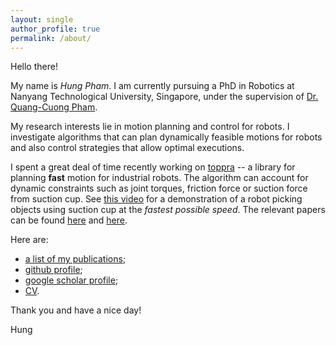 ```yaml
---
layout: single
author_profile: true
permalink: /about/
---
```


Hello there!

My name is *Hung Pham*. I am currently pursuing a PhD in Robotics at
Nanyang Technological University, Singapore, under the supervision of
[Dr. Quang-Cuong Pham][1].

My research interests lie in motion planning and control for robots. I
investigate algorithms that can plan dynamically feasible motions for
robots and also control strategies that allow optimal executions.

I spent a great deal of time recently working on
[toppra](https://github.com/hungpham2511/toppra) -- a library for
planning **fast** motion for industrial robots. The algorithm can
account for dynamic constraints such as joint torques, friction force
or suction force from suction cup. See [this
video](https://www.youtube.com/watch?v=b9H-zOYWLbY) for a
demonstration of a robot picking objects using suction cup at the
*fastest possible speed*. The relevant papers can be found [here][5]
and [here](https://arxiv.org/abs/1809.03151).

Here are:
- [a list of my publications](/research);
- [github profile](https://github.com/hungpham2511);
- [google scholar profile](https://scholar.google.com/citations?user=dszBAKsAAAAJ&hl=en);
- [CV](https://github.com/hungpham2511/hungpham2511.github.io/raw/master/assets/cv_hungpham.pdf).

Thank you and have a nice day!

Hung


[1]: http://www.ntu.edu.sg/home/cuong/
[2]: https://en.wikipedia.org/wiki/Reinforcement_learning
[3]: {{site.url}}/research
[4]: {{site.url}}/software
[5]: https://arxiv.org/abs/1707.07239




